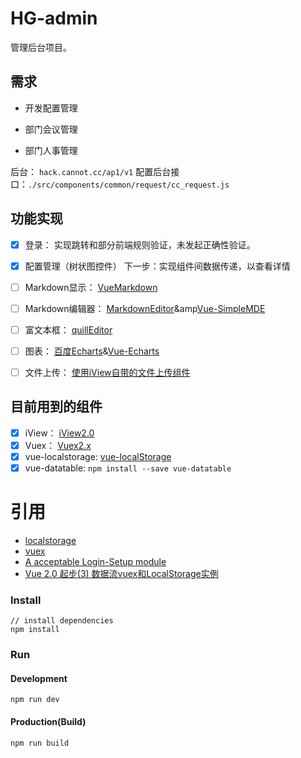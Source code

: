 # HG-admin

管理后台项目。

## 需求
- 开发配置管理

- 部门会议管理

- 部门人事管理

后台： `hack.cannot.cc/ap1/v1`
配置后台接口：`./src/components/common/request/cc_request.js`

## 功能实现
- [x] 登录： 实现跳转和部分前端规则验证，未发起正确性验证。
- [x] 配置管理（树状图控件） 下一步：实现组件间数据传递，以查看详情
- [ ] Markdown显示： [VueMarkdown](https://github.com/miaolz123/vue-markdown)
- [ ] Markdown编辑器： [MarkdownEditor](https://github.com/alecgorge/MarkdownEditor)&amp[Vue-SimpleMDE](https://github.com/F-loat/vue-simplemde)
- [ ] 富文本框： [quillEditor](https://github.com/surmon-china/vue-quill-editor)
- [ ] 图表： [百度Echarts](http://echarts.baidu.com)&amp;[Vue-Echarts](https://github.com/xlsdg/vue-echarts-v3)
- [ ] 文件上传： [使用iView自带的文件上传组件](https://www.iviewui.com/components/upload)


## 目前用到的组件
- [x] iView： [iView2.0](https://github.com/iview/iview)
- [x] Vuex： [Vuex2.x](http://vuex.vuejs.org/zh-cn/intro.html)
- [x] vue-localstorage: [vue-localStorage](https://www.npmjs.com/package/vue-localstorage)
- [x] vue-datatable: `npm install --save vue-datatable`

# 引用
- [localstorage](https://www.npmjs.com/package/vue-localstorage)
- [vuex]()
- [A acceptable Login-Setup module](https://auth0.com/blog/build-an-app-with-vuejs/)
- [Vue 2.0 起步(3) 数据流vuex和LocalStorage实例 ](http://www.jianshu.com/p/fb758398268a)   





### Install
```bush
// install dependencies
npm install
```
### Run
#### Development
```bush
npm run dev
```
#### Production(Build)
```bush
npm run build
```

